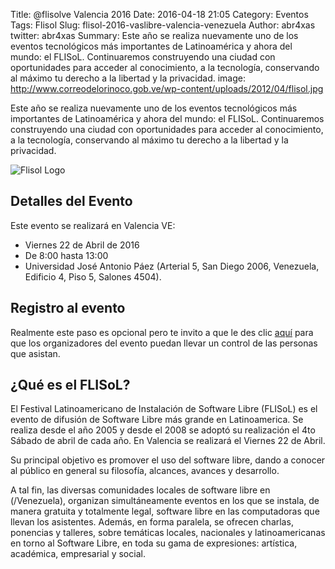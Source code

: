 Title: @flisolve Valencia 2016
Date: 2016-04-18 21:05
Category: Eventos
Tags: Flisol
Slug: flisol-2016-vaslibre-valencia-venezuela
Author: abr4xas
twitter: abr4xas
Summary: Este año se realiza nuevamente uno de los eventos tecnológicos más importantes de Latinoamérica y ahora del mundo: el FLISoL. Continuaremos construyendo una ciudad con oportunidades para acceder al conocimiento, a la tecnología, conservando al máximo tu derecho a la libertad y la privacidad.
image: http://www.correodelorinoco.gob.ve/wp-content/uploads/2012/04/flisol.jpg

Este año se realiza nuevamente uno de los eventos tecnológicos más importantes de Latinoamérica y ahora del mundo: el FLISoL. Continuaremos construyendo una ciudad con oportunidades para acceder al conocimiento, a la tecnología, conservando al máximo tu derecho a la libertad y la privacidad.

![Flisol Logo](http://flisol.info/Logo?action=AttachFile&do=get&target=FLISoL-2015.png)

## Detalles del Evento

Este evento se realizará en Valencia VE:

* <i class="twa twa-date"></i> Viernes 22 de Abril de 2016
* <i class="twa twa-alarm-clock"></i> De 8:00 hasta 13:00
* <i class="twa twa-triangular-flag-on-post"></i> Universidad José Antonio Páez (Arterial 5, San Diego 2006, Venezuela, Edificio 4, Piso 5, Salones 4504).

## Registro al evento

Realmente este paso es opcional pero te invito a que le des clic [aquí](http://www.meetup.com/es-ES/VaSLibre/events/229519772/) para que los organizadores del evento puedan llevar un control de las personas que asistan.

## ¿Qué es el FLISoL?

El Festival Latinoamericano de Instalación de Software Libre (FLISoL) es el evento de difusión de Software Libre más grande en Latinoamerica. Se realiza desde el año 2005 y desde el 2008 se adoptó su realización el 4to Sábado de abril de cada año. En Valencia se realizará el Viernes 22 de Abril.

Su principal objetivo es promover el uso del software libre, dando a conocer al público en general su filosofía, alcances, avances y desarrollo.

A tal fin, las diversas comunidades locales de software libre en (/Venezuela), organizan simultáneamente eventos en los que se instala, de manera gratuita y totalmente legal, software libre en las computadoras que llevan los asistentes. Además, en forma paralela, se ofrecen charlas, ponencias y talleres, sobre temáticas locales, nacionales y latinoamericanas en torno al Software Libre, en toda su gama de expresiones: artística, académica, empresarial y social.
